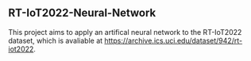 ## RT-IoT2022-Neural-Network
This project aims to apply an artifical neural network to the RT-IoT2022 dataset, which is avaliable at https://archive.ics.uci.edu/dataset/942/rt-iot2022. 

